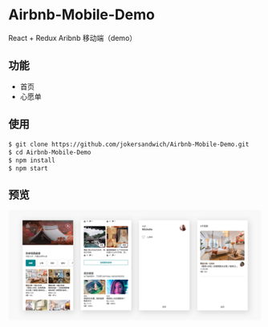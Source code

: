 # Airbnb-Mobile-Demo
React + Redux Aribnb 移动端（demo）

## 功能

- 首页
- 心愿单

## 使用

```
$ git clone https://github.com/jokersandwich/Airbnb-Mobile-Demo.git
$ cd Airbnb-Mobile-Demo
$ npm install
$ npm start
```

## 预览

<img src="https://github.com/jokersandwich/Airbnb-Mobile-Demo/blob/master/public/readme/preview.png" width="800">
